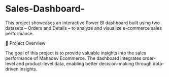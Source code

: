 # Sales-Dashboard-
This project showcases an interactive Power BI dashboard built using two datasets – Orders and Details – to analyze and visualize e-commerce sales performance.

🔹 Project Overview

The goal of this project is to provide valuable insights into the sales performance of Mahadev Ecommerce. The dashboard integrates order-level and product-level data, enabling better decision-making through data-driven insights.
